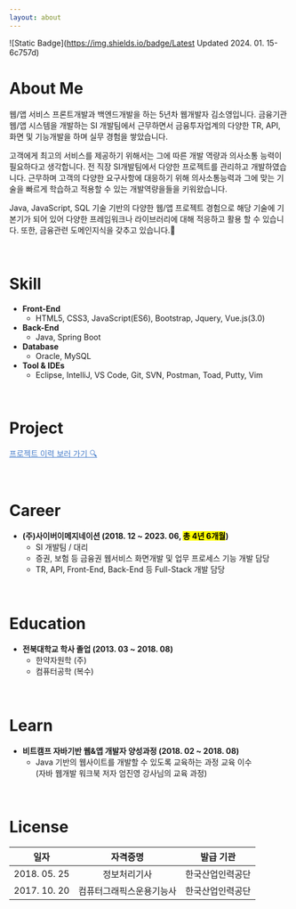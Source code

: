 ```yaml
---
layout: about 
---
```


<span style="text-align:-webkit-right">![Static Badge](https://img.shields.io/badge/Latest Updated 2024. 01. 15-6c757d)</span>

# About Me
웹/앱 서비스 프론트개발과 백엔드개발을 하는 5년차 웹개발자 김소영입니다.
금융기관 웹/앱 시스템을 개발하는 SI 개발팀에서 근무하면서 금융투자업계의 다양한 TR, API, 화면 및 기능개발을 하며 실무 경험을 쌓았습니다.
<br/>

고객에게 최고의 서비스를 제공하기 위해서는 그에 따른 개발 역량과 의사소통 능력이 필요하다고 생각합니다. 
전 직장 SI개발팀에서 다양한 프로젝트를 관리하고 개발하였습니다.
근무하며 고객의 다양한 요구사항에 대응하기 위해 의사소통능력과 그에 맞는 기술을 빠르게 학습하고 적용할 수 있는 개발역량을들을 키워왔습니다.
<br/>

Java, JavaScript, SQL 기술 기반의 다양한 웹/앱 프로젝트 경험으로 해당 기술에 기본기가 되어 있어 다양한 프레임워크나 라이브러리에 대해 적응하고 활용 할 수 있습니다. 또한, 금융관련 도메인지식을 갖추고 있습니다.&#128587;

<br/>

# Skill
* **Front-End**
  * HTML5, CSS3, JavaScript(ES6), Bootstrap, Jquery, Vue.js(3.0)
* **Back-End**
  * Java, Spring Boot
* **Database**
	* Oracle, MySQL
* **Tool & IDEs**
	* Eclipse, IntelliJ, VS Code, Git, SVN, Postman, Toad, Putty, Vim

<br/>

# Project
<a href="/portfolio" style="color:#477dca">프로젝트 이력 보러 가기 &#128269;</a>

<br/>

# Career
* **(주)사이버이메지네이션 (2018. 12 ~ 2023. 06, <mark>총 4년 6개월</mark>)**
  * SI 개발팀 / 대리
  * 증권, 보험 등 금융권 웹서비스 화면개발 및 업무 프로세스 기능 개발 담당
  * TR, API, Front-End, Back-End 등 Full-Stack 개발 담당

<br/>

# Education
* **전북대학교 학사 졸업 (2013. 03 ~ 2018. 08)**
  * 한약자원학 (주)
  * 컴퓨터공학 (복수)

<br/>

# Learn
* **비트캠프 자바기반 웹&앱 개발자 양성과정 (2018. 02 ~ 2018. 08)**
  * Java 기반의 웹사이트를 개발할 수 있도록 교육하는 과정 교육 이수 
  <br/>(자바 웹개발 워크북 저자 엄진영 강사님의 교육 과정)

<br/>

# License


|일자|자격증명|발급 기관|
|:------:|:---:|:---:|
|2018. 05. 25|정보처리기사|한국산업인력공단|
|2017. 10. 20|컴퓨터그래픽스운용기능사|한국산업인력공단|

